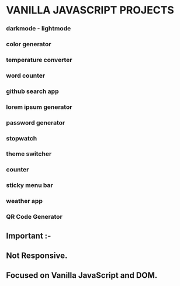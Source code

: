 # VANILLA JAVASCRIPT PROJECTS

### darkmode - lightmode

### color generator

### temperature converter

### word counter

### github search app

### lorem ipsum generator

### password generator

### stopwatch

### theme switcher

### counter

### sticky menu bar

### weather app

### QR Code Generator

## Important :-

## Not Responsive.

## Focused on Vanilla JavaScript and DOM.
